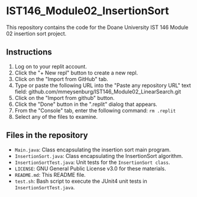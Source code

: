 # IST146_Module02_InsertionSort

This repository contains the code for the Doane University IST 146 Module 02 insertion sort project. 

## Instructions

1. Log on to your replit account. 
2. Click the "+ New repl" button to create a new repl. 
3. Click on the "Import from GitHub" tab. 
4. Type or paste the following URL into the "Paste any repository URL" text field: github.com/mmeysenburg/IST146_Module02_LinearSearch.git
5. Click on the "Import from github" button.
6. Click the "Done" button in the ".replit" dialog that appears.
7. From the "Console" tab, enter the following command: `rm .replit`
8. Select any of the files to examine. 


## Files in the repository

* `Main.java`: Class encapsulating the insertion sort main program.
* `InsertionSort.java`: Class encapsulating the InsertionSort algorithm.
* `InsertionSortTest.java`: Unit tests for the `InsertionSort class`. 
* `LICENSE`: GNU General Public License v3.0 for these materials.
* `README.md`: This README file.
* `test.sh`: Bash script to execute the JUnit4 unit tests in `InsertionSortTest.java`.
